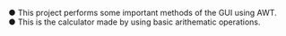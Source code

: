 ● This project performs some important methods of the GUI using AWT. </br>
● This is the calculator made by using basic arithematic operations.
